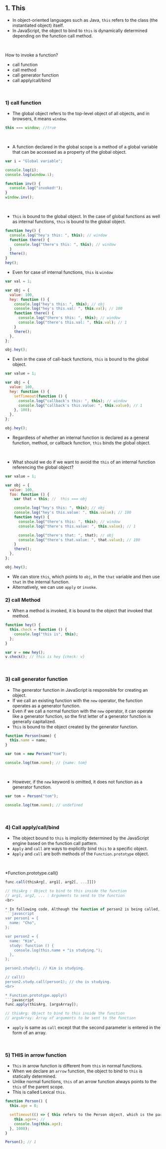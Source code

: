 ## 1. This
* In object-oriented languages such as Java, ```this``` refers to the class (the instantiated object) itself.
* In JavaScript, the object to bind to ```this``` is dynamically determined depending on the function call method.
<br>

 How to invoke a function?
* call function
* call method
* call generator function
* call apply/call/bind
<br>

### 1) call function
* The global object refers to the top-level object of all objects, and in browsers, it means ```window```.
```javascript
this === window; //true
```
<br>

* A function declared in the global scope is a method of a global variable that can be accessed as a property of the global object.
```javascript
var i = "Global variable";

console.log(i);
console.log(window.i);

function inv() {
  console.log("invoked!");
}
window.inv();
```
<br>

* ```This``` is bound to the global object. In the case of global functions as well as internal functions, ```this``` is bound to the global object.
```javascript
function hey() {
  console.log("hey's this: ", this); // window
  function there() {
    console.log("there's this: ", this); // window
  }
  there();
}
hey();
```
* Even for case of internal functions, ```this``` is ```window```
```javascript
var val = 1;

var obj = {
  value: 100,
  hey: function () {
    console.log("hey's this: ", this); // obj
    console.log("hey's this.val: ", this.val); // 100
    function there() {
      console.log("there's this: ", this); // window
      console.log("there's this.val: ", this.val); // 1
    }
    there();
  },
};

obj.hey();
```
* Even in the case of call-back functions, ```this``` is bound to the global object.
```javascript
var value = 1;

var obj = {
  value: 100,
  hey: function () {
    setTimeout(function () {
      console.log("callback's this: ", this); // window
      console.log("callback's this.value: ", this.value); // 1
    }, 100);
  },
};

obj.hey();
```
* Regardless of whether an internal function is declared as a general function, method, or callback function, ```this``` binds the global object.
<br>

* What should we do if we want to avoid the ```this``` of an internal function referencing the global object?
```javascript
var value = 1;

var obj = {
  value: 100,
  foo: function () {
    var that = this; //  this === obj

    console.log("hey's this: ", this); // obj
    console.log("hey's this.value: ", this.value); // 100
    function hey() {
      console.log("there's this: ", this); // window
      console.log("there's this.value: ", this.value); // 1

      console.log("there's that: ", that); // obj
      console.log("there's that.value: ", that.value); // 100
    }
    there();
  },
};

obj.hey();
```
* We can store ```this```, which points to ```obj```, in the ```that``` variable and then use ```that``` in the internal function.
* Alternatively, we can use ```apply``` or ```invoke```.

### 2) call Method
* When a method is invoked, it is bound to the object that invoked that method.
```javascript
function hey() {
  this.check = function () {
    console.log("this is", this);
  };
}

var v = new hey();
v.check(); // this is hey {check: v}
```
<br>

### 3) call generator function
* The generator function in JavaScript is responsible for creating an object.
* If we call an existing function with the ```new``` operator, the function operates as a generator function.
* Even if we call a normal function with the ```new``` operator, it can operate like a generator function, so the first letter of a generator function is generally capitalized.
* ```This``` is bound to the object created by the generator function.
```javascript
function Person(name) {
  this.name = name;
}

var tom = new Person("tom");

console.log(tom.name); // {name: tom}
```
<br>

* However, if the ```new``` keyword is omitted, it does not function as a generator function.
```javascript
var tom = Person("tom");

console.log(tom.name); // undefined
```
<br>

### 4) Call apply/call/bind
* The object bound to ```this``` is implicitly determined by the JavaScript engine based on the function call pattern.
* ```Apply``` and ```call``` are ways to explicitly bind ```this``` to a specific object.
* ```Apply``` and ```call``` are both methods of the ```Function.prototype``` object.
<br>

*Function.prototype.call()
```javascript
func.call(thisArg[, arg1[, arg2[, ...]]])

// thisArg : Object to bind to this inside the function
// arg1, arg2, ... : Arguments to send to the function
<br>

* In following code, Although the function of person2 is being called, since we enter person1 in the first parameter of the ```call``` function, ```this``` will point to person1.
```javascript
var person1 = {
  name: "Cho",
};

var person2 = {
  name: "Kim",
  study: function () {
    console.log(this.name + "is studying.");
  },
};

person2.study(); // Kim is studying.

// call()
person2.study.call(person1); // cho is studying.
<br>

* Function.prototype.apply()
```javascript
func.apply(thisArg, [argsArray]);

// thisArg: Object to bind to this inside the function
// argsArray: Array of arguments to be sent to the function
```
* ```apply``` is same as ```call``` except that the second parameter is entered in the form of an array.
<br>

### 5) THIS in arrow function
* ```This``` in arrow function is different from ```this``` in normal functions.
* When we declare an ```arrow``` function, the object to bind to ```this``` is statically determined.
* Unlike normal functions, ```this``` of an arrow function always points to the ```this``` of the parent scope.
*  This is called Lexical ```this```.
```javascript
function Person() {
  this.age = 0;

  setTimeout(() => { this refers to the Person object, which is the parent scope.
    this.age++; // 
    console.log(this.age);
  }, 1000);
}

Person(); // 1
``` 
